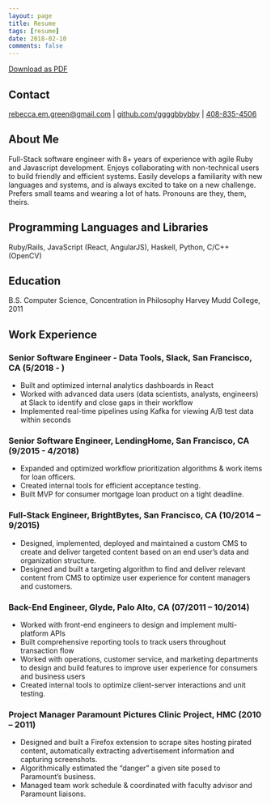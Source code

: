 ```yaml
---
layout: page
title: Resume
tags: [resume]
date: 2018-02-10
comments: false
---
```


<a class="btn zoombtn" href="/assets/files/Resume-Rebecca-Green.pdf">
Download as PDF
</a>

## Contact
[rebecca.em.green@gmail.com](mailto:rebecca.em.green@gmail.com) | [github.com/ggggbbybby](https://github.com/ggggbbybby) | [408-835-4506](tel:14088354506) 

## About Me
Full-Stack software engineer with 8+ years of experience with agile Ruby and Javascript
development. Enjoys collaborating with non-technical users to build friendly and efficient
systems. Easily develops a familiarity with new languages and systems, and is always excited to
take on a new challenge. Prefers small teams and wearing a lot of hats. Pronouns are they, them, theirs.

## Programming Languages and Libraries
Ruby/Rails, JavaScript (React, AngularJS), Haskell, Python, C/C++ (OpenCV)

## Education
B.S. Computer Science, Concentration in Philosophy Harvey Mudd College, 2011

## Work Experience

### Senior Software Engineer - Data Tools, Slack, San Francisco, CA (5/2018 - )
 * Built and optimized internal analytics dashboards in React
 * Worked with advanced data users (data scientists, analysts, engineers) at Slack to identify and close gaps in their workflow
 * Implemented real-time pipelines using Kafka for viewing A/B test data within seconds

### Senior Software Engineer, LendingHome, San Francisco, CA (9/2015 - 4/2018)
* Expanded and optimized workflow prioritization algorithms & work items for loan officers.
* Created internal tools for efficient acceptance testing.
* Built MVP for consumer mortgage loan product on a tight deadline.

### Full-Stack Engineer, BrightBytes, San Francisco, CA (10/2014 – 9/2015)
* Designed, implemented, deployed and maintained a custom CMS to create and deliver
targeted content based on an end user’s data and organization structure.
* Designed and built a targeting algorithm to find and deliver relevant content from CMS to
optimize user experience for content managers and customers.

### Back-End Engineer, Glyde, Palo Alto, CA (07/2011 – 10/2014)
* Worked with front-end engineers to design and implement multi-platform APIs
* Built comprehensive reporting tools to track users throughout transaction flow
* Worked with operations, customer service, and marketing departments to design
and build features to improve user experience for consumers and business users
* Created internal tools to optimize client-server interactions and unit testing.

### Project Manager Paramount Pictures Clinic Project, HMC (2010 – 2011)
* Designed and built a Firefox extension to scrape sites hosting pirated content,
automatically extracting advertisement information and capturing screenshots.
* Algorithmically estimated the “danger” a given site posed to Paramount’s business.
* Managed team work schedule & coordinated with faculty advisor and Paramount liaisons.
